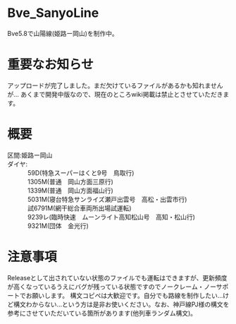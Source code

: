 # Bve_SanyoLine
Bve5.8で山陽線(姫路ー岡山)を制作中。  
# 重要なお知らせ
アップロードが完了しました。まだ欠けているファイルがあるかも知れませんが…
あくまで開発中版なので、現在のところwiki掲載は禁止とさせていただきます。
# 概要  
区間:姫路ー岡山  
ダイヤ:  
　　　 59D(特急スーパーはくと9号　鳥取行)  
　　　 1305M(普通　岡山方面三原行)  
　　　 1339M(普通　岡山方面福山行)  
　　　 5031M(寝台特急サンライズ瀬戸出雲号　高松・出雲市行)  
　　　 試6791M(網干総合車両所出場試運転)  
　　　 9239レ(臨時快速　ムーンライト高知松山号　高知・松山行)  
　　　 9321M(団体　金光行) 
# 注意事項
Releaseとして出されていない状態のファイルでも運転はできますが、更新頻度が高くなっているうえにバグが残っている状態ですのでノークレーム・ノーサポートでお願いします。
構文コピペは大歓迎です。自分でも路線を制作したい…けど構文わからない…という方は是非お使いください。なお、神戸線PJ様の構文を参考にさせていただいている箇所があります(他列車ランダム構文)。
